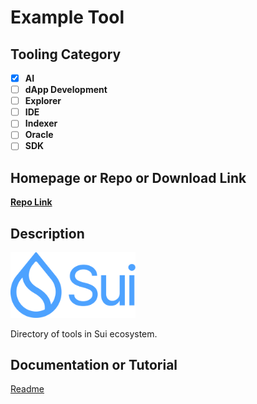 # Example Tool

## Tooling Category

- [x] **AI**
- [ ] **dApp Development**
- [ ] **Explorer**
- [ ] **IDE**
- [ ] **Indexer**
- [ ] **Oracle**
- [ ] **SDK**

## Homepage or Repo or Download Link

**[Repo Link](https://github.com/sui-foundation/sui-devtools-directory)**

## Description

<img src="../img/Sui_Symbol_Sea.png" width="200" />

Directory of tools in Sui ecosystem.

## Documentation or Tutorial

[Readme](https://github.com/sui-foundation/sui-devtools-directory/blob/main/README.md)


